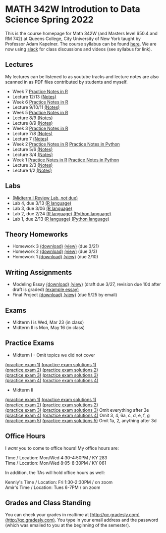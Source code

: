 # MATH 342W Introdution to Data Science Spring 2022

This is the course homepage for Math 342W (and Masters level 650.4 and RM 742) at Queens College, City University of New York taught by Professor Adam Kapelner. The course syllabus can be found [here](https://github.com/kapelner/QC_Math_342W_Spring_2022/blob/master/syllabus/syllabus.pdf). We are now using [slack](https://slack.com/) for class discussions and videos (see syllabus for link).

## Lectures

My lectures can be listened to as youtube tracks and lecture notes are also scanned in as PDF files contributed by students and myself.

<!--
* Lecture 25 video from last year's meeting on slack
  - [Practice Notes](https://github.com/kapelner/QC_Math_342W_Spring_2022/blob/master/practice_lectures/lec25.Rmd)
  - Theory Notes [(Prof)](https://github.com/kapelner/QC_Math_342W_Spring_2022/blob/master/lectures/lec25kap.pdf)
* Lecture 24 video from last year's meeting on slack
  - [Practice Notes](https://github.com/kapelner/QC_Math_342W_Spring_2022/blob/master/practice_lectures/lec24.Rmd)
  - Theory Notes [(Prof)](https://github.com/kapelner/QC_Math_342W_Spring_2022/blob/master/lectures/lec24kap.pdf)
* Lecture 23 video from last year's meeting on slack
  - [Practice Notes](https://github.com/kapelner/QC_Math_342W_Spring_2022/blob/master/practice_lectures/lec23.Rmd)
  - Theory Notes [(Prof)](https://github.com/kapelner/QC_Math_342W_Spring_2022/blob/master/lectures/lec23kap.pdf)
* Lecture 22 video from last year's meeting on slack
  - [Practice Notes](https://github.com/kapelner/QC_Math_342W_Spring_2022/blob/master/practice_lectures/lec22.Rmd)
  - Theory Notes [(Prof)](https://github.com/kapelner/QC_Math_342W_Spring_2022/blob/master/lectures/lec22kap.pdf)
* Lecture 21 video from last year's meeting on slack
  - [Practice Notes](https://github.com/kapelner/QC_Math_342W_Spring_2022/blob/master/practice_lectures/lec21.Rmd)
  - Theory Notes [(Prof)](https://github.com/kapelner/QC_Math_342W_Spring_2022/blob/master/lectures/lec21kap.pdf)
* Lecture 20 video from last year's meeting on slack
  - [Practice Notes](https://github.com/kapelner/QC_Math_342W_Spring_2022/blob/master/practice_lectures/lec20.Rmd)
  - Theory Notes [(Prof)](https://github.com/kapelner/QC_Math_342W_Spring_2022/blob/master/lectures/lec20kap.pdf)
* Lecture 19 video from last year's meeting on slack
  - [Practice Notes](https://github.com/kapelner/QC_Math_342W_Spring_2022/blob/master/practice_lectures/lec19.Rmd)
  - Theory Notes [(Prof)](https://github.com/kapelner/QC_Math_342W_Spring_2022/blob/master/lectures/lec19kap.pdf) [(Kennly Weerasinghe)](https://github.com/wskennly/QC_Math_342W_Spring_2022/blob/master/lectures/lec19weerasinghe.pdf)
* Lecture 18 video from last year's meeting on slack
  - [Practice Notes](https://github.com/kapelner/QC_Math_342W_Spring_2022/blob/master/practice_lectures/lec18.Rmd)
* Lecture 17 video from last year's meeting on slack
  - [Practice Notes](https://github.com/kapelner/QC_Math_342W_Spring_2022/blob/master/practice_lectures/lec17.Rmd)
  - Theory Notes [(Prof)](https://github.com/kapelner/QC_Math_342W_Spring_2022/blob/master/lectures/lec17kap.pdf) [(Kennly Weerasinghe)](https://github.com/wskennly/QC_Math_342W_Spring_2022/blob/master/lectures/lec17weerasinghe.pdf)
* Lecture 16 video from last year's meeting on slack
  - [Practice Notes](https://github.com/kapelner/QC_Math_342W_Spring_2022/blob/master/practice_lectures/lec16.Rmd)
  - Theory Notes [(Prof)](https://github.com/kapelner/QC_Math_342W_Spring_2022/blob/master/lectures/lec16kap.pdf) [(Kennly Weerasinghe)](https://github.com/wskennly/QC_Math_342W_Spring_2022/blob/master/lectures/lec16weerasinghe.pdf)
* Review 1 video from last year's meeting on slack [(Prof)](https://github.com/kapelner/QC_Math_342W_Spring_2022/blob/master/lectures/review1.pdf)
* Lecture 15 video from last year's meeting on slack
  - [Practice Notes](https://github.com/kapelner/QC_Math_342W_Spring_2022/blob/master/practice_lectures/lec15.Rmd)
* Lecture 14 video from last year's meeting on slack
  - [Practice Notes](https://github.com/kapelner/QC_Math_342W_Spring_2022/blob/master/practice_lectures/lec14.Rmd)
  - Theory Notes [(Prof)](https://github.com/kapelner/QC_Math_342W_Spring_2022/blob/master/lectures/lec14kap.pdf) [(Enoch Kim)](https://github.com/derpnoch/QC_Math_342W_Spring_2022/blob/master/lectures/lec14kim.pdf) [(Kennly Weerasinghe)](https://github.com/wskennly/QC_Math_342W_Spring_2022/blob/master/lectures/lec14weerasinghe.pdf) [(Brendan Gubbins)](https://github.com/brendangubbins/QC_Math_342W_Spring_2022/blob/master/lectures/lec14gubbins.pdf)
* Lecture 13 video from last year's meeting on slack
  - [Practice Notes](https://github.com/kapelner/QC_Math_342W_Spring_2022/blob/master/practice_lectures/lec13.Rmd)
  - Theory Notes [(Prof)](https://github.com/kapelner/QC_Math_342W_Spring_2022/blob/master/lectures/lec13kap.pdf) [(Enoch Kim)](https://github.com/derpnoch/QC_Math_342W_Spring_2022/blob/master/lectures/lec13kim.pdf) [(Brendan Gubbins)](https://github.com/brendangubbins/QC_Math_342W_Spring_2022/blob/master/lectures/lec13gubbins.pdf) [(Kennly Weerasinghe)](https://github.com/wskennly/QC_Math_342W_Spring_2022/blob/master/lectures/lec13weerasinghe.pdf)
* Lecture 12 video from last year's meeting on slack
  - [Practice Notes](https://github.com/kapelner/QC_Math_342W_Spring_2022/blob/master/practice_lectures/lec12.Rmd)
  - Theory Notes [(Prof)](https://github.com/kapelner/QC_Math_342W_Spring_2022/blob/master/lectures/lec12kap.pdf) [(Enoch Kim)](https://github.com/derpnoch/QC_Math_342W_Spring_2022/blob/master/lectures/lec12kim.pdf) [(Brendan Gubbins)](https://github.com/brendangubbins/QC_Math_342W_Spring_2022/blob/master/lectures/lec12gubbins.pdf)
* Lecture 11 video from last year's meeting on slack
  - [Practice Notes](https://github.com/kapelner/QC_Math_342W_Spring_2022/blob/master/practice_lectures/lec11.Rmd)
  - Theory Notes [(Prof)](https://github.com/kapelner/QC_Math_342W_Spring_2022/blob/master/lectures/lec11kap.pdf) [(Enoch Kim)](https://github.com/derpnoch/QC_Math_342W_Spring_2022/blob/master/lectures/lec11kim.pdf) [(Brendan Gubbins)](https://github.com/brendangubbins/QC_Math_342W_Spring_2022/blob/master/lectures/lec11gubbins.pdf) [(Alexis Montes)](https://github.com/AlexNYC25/QC_Math_342W_Spring_2022/blob/master/lectures/lec11montes.pdf)
* Lecture 10 video from last year's meeting on slack
  - [Practice Notes](https://github.com/kapelner/QC_Math_342W_Spring_2022/blob/master/practice_lectures/lec10.Rmd)
  - Theory Notes [(Prof)](https://github.com/kapelner/QC_Math_342W_Spring_2022/blob/master/lectures/lec10kap.pdf) [(Enoch Kim)](https://github.com/derpnoch/QC_Math_342W_Spring_2022/blob/master/lectures/lec10kim.pdf) [(Kennly Weerasinghe)](https://github.com/wskennly/QC_Math_342W_Spring_2022/blob/master/lectures/lec10weerasinghe.pdf) [(Brendan Gubbins)](https://github.com/brendangubbins/QC_Math_342W_Spring_2022/blob/master/lectures/lec10gubbins.pdf) [(Alexis Montes)](https://github.com/AlexNYC25/QC_Math_342W_Spring_2022/blob/master/lectures/lec10montes.pdf)
* Lecture 9 video from last year's meeting on slack
  - [Practice Notes](https://github.com/kapelner/QC_Math_342W_Spring_2022/blob/master/practice_lectures/lec09.Rmd) 
  - Theory Notes [(Prof)](https://github.com/kapelner/QC_Math_342W_Spring_2022/blob/master/lectures/lec09kap.pdf) [(Brendan Gubbins)](https://github.com/brendangubbins/QC_Math_342W_Spring_2022/blob/master/lectures/lec09gubbins.pdf) [(Enoch Kim)](https://github.com/derpnoch/QC_Math_342W_Spring_2022/blob/master/lectures/lec09kim.pdf) [(Kennly Weerasinghe)](https://github.com/wskennly/QC_Math_342W_Spring_2022/blob/master/lectures/lec09weerasinghe.pdf)
* Lecture 8 video from last year's meeting on slack
  - [Practice Notes](https://github.com/kapelner/QC_Math_342W_Spring_2022/blob/master/practice_lectures/lec08.Rmd) 
  - Theory Notes [(Prof)](https://github.com/kapelner/QC_Math_342W_Spring_2022/blob/master/lectures/lec08kap.pdf) [(Enoch Kim)](https://github.com/derpnoch/QC_Math_342W_Spring_2022/blob/master/lectures/lec08kim.pdf) [(Brendan Gubbins)](https://github.com/brendangubbins/QC_Math_342W_Spring_2022/blob/master/lectures/lec08gubbins.pdf) [(Kennly Weerasinghe)](https://github.com/wskennly/QC_Math_342W_Spring_2022/blob/master/lectures/lec08weerasinghe.pdf)
* Lecture 7 video from last year's meeting on slack
  - [Practice Notes](https://github.com/kapelner/QC_Math_342W_Spring_2022/blob/master/practice_lectures/lec07.Rmd) 
  - Theory Notes [(Prof)](https://github.com/kapelner/QC_Math_342W_Spring_2022/blob/master/lectures/lec07kap.pdf) [(Brendan Gubbins)](https://github.com/brendangubbins/QC_Math_342W_Spring_2022/blob/master/lectures/lec07gubbins.pdf) [(Enoch Kim)](https://github.com/derpnoch/QC_Math_342W_Spring_2022/blob/master/lectures/lec07kim.pdf) [(Alexis Montes)](https://github.com/AlexNYC25/QC_Math_342W_Spring_2022/blob/master/lectures/lec07montes.pdf) [(Kennly Weerasinghe)](https://github.com/wskennly/QC_Math_342W_Spring_2022/blob/master/lectures/lec07weerasinghe.pdf)
* Lecture 6 video from last year's meeting on slack
  - [Practice Notes](https://github.com/kapelner/QC_Math_342W_Spring_2022/blob/master/practice_lectures/lec06.Rmd) 
  - Theory Notes [(Prof)](https://github.com/kapelner/QC_Math_342W_Spring_2022/blob/master/lectures/lec06kap.pdf) [(Enoch Kim)](https://github.com/derpnoch/QC_Math_342W_Spring_2022/blob/master/lectures/lec06kim.pdf) [(Brendan Gubbins)](https://github.com/brendangubbins/QC_Math_342W_Spring_2022/blob/master/lectures/lec06gubbins.pdf) [(Kennly Weerasinghe)](https://github.com/wskennly/QC_Math_342W_Spring_2022/blob/master/lectures/lec06weerasinghe.pdf) [(Alexis Montes)](https://github.com/AlexNYC25/QC_Math_342W_Spring_2022/blob/master/lectures/lec06montes.pdf)
* Lecture 5 video from last year's meeting on slack
  - [Practice Notes](https://github.com/kapelner/QC_Math_342W_Spring_2022/blob/master/practice_lectures/lec05.Rmd)
  - Theory Notes [(Prof)](https://github.com/kapelner/QC_Math_342W_Spring_2022/blob/master/lectures/lec05kap.pdf) [(Enoch Kim)](https://github.com/derpnoch/QC_Math_342W_Spring_2022/blob/master/lectures/lec05kim.pdf) [(Brendan Gubbins)](https://github.com/brendangubbins/QC_Math_342W_Spring_2022/blob/master/lectures/lec05gubbins.pdf) [(Alexis Montes)](https://github.com/AlexNYC25/QC_Math_342W_Spring_2022/blob/master/lectures/lec05montes.pdf) [(Kennly Weerasinghe)](https://github.com/wskennly/QC_Math_342W_Spring_2022/blob/master/lectures/lec05weerasinghe.pdf)
* Lecture 4 video from last year's meeting on slack
  - [Practice Notes](https://github.com/kapelner/QC_Math_342W_Spring_2022/blob/master/practice_lectures/lec04.Rmd)
  - Theory Notes [(Prof)](https://github.com/kapelner/QC_Math_342W_Spring_2022/blob/master/lectures/lec04kap.pdf) [(Hanlin Wang)](https://github.com/Hanlin-Wang/QC_Math_342W_Spring_2022/blob/master/lectures/lec04wang.pdf) [(Enoch Kim)](https://github.com/derpnoch/QC_Math_342W_Spring_2022/blob/master/lectures/lec04kim.pdf) [(Brendan Gubbins)](https://github.com/brendangubbins/QC_Math_342W_Spring_2022/blob/master/lectures/lec04gubbins.pdf) [(Alexis Montes)](https://github.com/AlexNYC25/QC_Math_342W_Spring_2022/blob/master/lectures/lec04montes.pdf)
* Lecture 3 video from last year's meeting on slack
  - [Practice Notes](https://github.com/kapelner/QC_Math_342W_Spring_2022/blob/master/practice_lectures/lec03.Rmd)
* Lecture 2 video from last year's meeting on slack
  - Theory Notes [(Prof)](https://github.com/kapelner/QC_Math_342W_Spring_2022/blob/master/lectures/lec02kap.pdf) [(Elizabeth McHugh)](https://github.com/ejmchugh/QC_Math_342W_Spring_2022/blob/master/lectures/lec02mchugh.pdf) [(Brendan Gubbins)](https://github.com/brendangubbins/QC_Math_342W_Spring_2022/blob/master/lectures/lec02gubbins.pdf) [(Hanlin Wang)](https://github.com/Hanlin-Wang/QC_Math_342W_Spring_2022/blob/master/lectures/lec02wang.pdf) [(Alexis Montes)](https://github.com/AlexNYC25/QC_Math_342W_Spring_2022/blob/master/lectures/lec02montes.pdf) [(Enoch Kim)](https://github.com/derpnoch/QC_Math_342W_Spring_2022/blob/master/lectures/lec02kim.pdf)-->

* Week 7 [Practice Notes in R](https://github.com/kapelner/QC_Math_342W_Spring_2022/blob/master/practice_lectures/week07.Rmd) 
* Lecture 12/13 [(Notes)](https://github.com/kapelner/QC_Math_342W_Spring_2021/blob/master/lectures/lec11kap.pdf)
* Week 6 [Practice Notes in R](https://github.com/kapelner/QC_Math_342W_Spring_2022/blob/master/practice_lectures/week06.Rmd) 
* Lecture 9/10/11 [(Notes)](https://github.com/kapelner/QC_Math_342W_Spring_2021/blob/master/lectures/lec10kap.pdf)
* Week 5 [Practice Notes in R](https://github.com/kapelner/QC_Math_342W_Spring_2022/blob/master/practice_lectures/week05.Rmd) 
* Lecture 8/9 [(Notes)](https://github.com/kapelner/QC_Math_342W_Spring_2021/blob/master/lectures/lec09kap.pdf)
* Lecture 8/9 [(Notes)](https://github.com/kapelner/QC_Math_342W_Spring_2021/blob/master/lectures/lec08kap.pdf)
* Week 3 [Practice Notes in R](https://github.com/kapelner/QC_Math_342W_Spring_2022/blob/master/practice_lectures/week03.Rmd) 
* Lecture 7/8 [(Notes)](https://github.com/kapelner/QC_Math_342W_Spring_2021/blob/master/lectures/lec07kap.pdf)
* Lecture 7 [(Notes)](https://github.com/kapelner/QC_Math_342W_Spring_2021/blob/master/lectures/lec06kap.pdf)
* Week 2 [Practice Notes in R](https://github.com/kapelner/QC_Math_342W_Spring_2022/blob/master/practice_lectures/week02.Rmd) [Practice Notes in Python](https://github.com/sfnxboy/342-2022-Python-Practice-lectures/blob/main/Practice%20Notes/4%20-%20Python%20Practice%20Lecture%204%20MATH%20342W%20Queens%20College%20-%20More%20Data%20Structures%2C%20Pandas%20and%20Functions.ipynb)
* Lecture 5/6 [(Notes)](https://github.com/kapelner/QC_Math_342W_Spring_2021/blob/master/lectures/lec05kap.pdf)
* Lecture 3/4 [(Notes)](https://github.com/kapelner/QC_Math_342W_Spring_2021/blob/master/lectures/lec04kap.pdf)
* Week 1 [Practice Notes in R](https://github.com/kapelner/QC_Math_342W_Spring_2022/blob/master/practice_lectures/week01.Rmd) [Practice Notes in Python](https://github.com/sfnxboy/342-2022-Python-Practice-lectures/blob/main/Practice%20Notes/3%20-%20Python%20Practice%20Lecture%203%20MATH%20342W%20Queens%20College%20-%20The%20Basics.ipynb)
* Lecture 2/3 [(Notes)](https://github.com/kapelner/QC_Math_342W_Spring_2021/blob/master/lectures/lec02kap.pdf)
* Lecture 1/2 [(Notes)](https://github.com/kapelner/QC_Math_342W_Spring_2021/blob/master/lectures/lec01kap.pdf)


## Labs

<!--
* [(Lab 10, *not* due)](https://github.com/kapelner/QC_Math_342W_Spring_2022/blob/master/labs/lab10.Rmd)
* [(Lab 9, due 5/10)](https://github.com/kapelner/QC_Math_342W_Spring_2022/blob/master/labs/lab09.Rmd)
* [(Lab 8, due 4/29)](https://github.com/kapelner/QC_Math_342W_Spring_2022/blob/master/labs/lab08.Rmd)
* [(Lab 7, due 4/22)](https://github.com/kapelner/QC_Math_342W_Spring_2022/blob/master/labs/lab07.Rmd)
* [(Lab 6, due 4/15)](https://github.com/kapelner/QC_Math_342W_Spring_2022/blob/master/labs/lab06.Rmd)
* [(Lab 5, due 3/18)](https://github.com/kapelner/QC_Math_342W_Spring_2022/blob/master/labs/lab05.Rmd)-->
* [(Midterm I Review Lab, *not* due)](https://github.com/kapelner/QC_Math_342W_Spring_2022/blob/master/labs/midterm1review.Rmd)
* Lab 4, due 3/13 [(R language)](https://github.com/kapelner/QC_Math_342W_Spring_2022/blob/master/labs/lab04.Rmd)
* Lab 3, due 3/06 [(R language)](https://github.com/kapelner/QC_Math_342W_Spring_2022/blob/master/labs/lab03.Rmd)
* Lab 2, due 2/24 [(R language)](https://github.com/kapelner/QC_Math_342W_Spring_2022/blob/master/labs/lab02.Rmd) [(Python language)](https://github.com/sfnxboy/342-2022-Python-Practice-lectures/blob/main/Labs/Lab%202%20-%20Python%20Lab.ipynb)
* Lab 1, due 2/13 [(R language)](https://github.com/kapelner/QC_Math_342W_Spring_2022/blob/master/labs/lab01.Rmd) [(Python language)](https://github.com/sfnxboy/342-2022-Python-Practice-lectures/blob/main/Labs/Lab%201%20-%20Python%20Lab.ipynb)

## Theory Homeworks

<!--
* Homework 5 [(download)](https://github.com/kapelner/QC_Math_342W_Spring_2022/blob/master/homeworks/hw05/hw05t.pdf?raw=true) [(view)](https://github.com/kapelner/QC_Math_342W_Spring_2022/blob/master/homeworks/hw05/hw05t.pdf) (*not* due)
* Homework 4 [(download)](https://github.com/kapelner/QC_Math_342W_Spring_2022/blob/master/homeworks/hw04/hw04t.pdf?raw=true) [(view)](https://github.com/kapelner/QC_Math_342W_Spring_2022/blob/master/homeworks/hw04/hw04t.pdf) (*not* due)-->
* Homework 3 [(download)](https://github.com/kapelner/QC_Math_342W_Spring_2022/blob/master/homeworks/hw03/hw03t.pdf?raw=true) [(view)](https://github.com/kapelner/QC_Math_342W_Spring_2022/blob/master/homeworks/hw03/hw03t.pdf) (due 3/21)
* Homework 2 [(download)](https://github.com/kapelner/QC_Math_342W_Spring_2022/blob/master/homeworks/hw02/hw02t.pdf?raw=true) [(view)](https://github.com/kapelner/QC_Math_342W_Spring_2022/blob/master/homeworks/hw02/hw02t.pdf) (due 3/3)
* Homework 1 [(download)](https://github.com/kapelner/QC_Math_342W_Spring_2022/blob/master/homeworks/hw01/hw01t.pdf?raw=true) [(view)](https://github.com/kapelner/QC_Math_342W_Spring_2022/blob/master/homeworks/hw01/hw01t.pdf) (due 2/10)

## Writing Assignments

* Modeling Essay [(download)](https://github.com/kapelner/QC_Math_342W_Spring_2022/blob/master/writing_assignments/modeling_essay_revised.pdf?raw=true) [(view)](https://github.com/kapelner/QC_Math_342W_Spring_2022/blob/master/writing_assignments/modeling_essay_revised.pdf) (draft due 3/27, revision due 10d after draft is graded) [(example essay)](https://github.com/kapelner/QC_Math_342W_Spring_2022/blob/master/writing_assignments/modeling_essay_example.pdf)
* Final Project [(download)](https://github.com/kapelner/QC_Math_342W_Spring_2022/blob/master/writing_assignments/final_project.pdf?raw=true) [(view)](https://github.com/kapelner/QC_Math_342W_Spring_2022/blob/master/writing_assignments/final_project.pdf) (due 5/25 by email)

## Exams

* Midterm I is Wed, Mar 23 (in class) 
* Midterm II is Mon, May 16 (in class) 


## Practice Exams

* Midterm I - Omit topics we did not cover

[(practice exam 1)](https://github.com/kapelner/QC_Math_342W_Spring_2021/blob/master/exams/midterm1/midterm1.pdf) [(practice exam solutions 1)](https://github.com/kapelner/QC_Math_342W_Spring_2021/blob/master/exams/midterm1/midterm1_solutions.pdf)\
[(practice exam 2)](https://github.com/kapelner/QC_Math_390.4_Spring_2020/blob/master/exams/midterm1/midterm1.pdf) [(practice exam solutions 2)](https://github.com/kapelner/QC_Math_390.4_Spring_2020/blob/master/exams/midterm1/midterm1_solutions.pdf)\
[(practice exam 3)](https://github.com/kapelner/QC_Math_390.4_Spring_2019/blob/master/exams/midterm1/midterm1.pdf) [(practice exam solutions 3)](https://github.com/kapelner/QC_Math_390.4_Spring_2019/blob/master/exams/midterm1/midterm1_solutions.pdf)\
[(practice exam 4)](https://github.com/kapelner/QC_Math_390.4_Spring_2018/blob/master/exams/midterm1/midterm1.pdf) [(practice exam solutions 4)](https://github.com/kapelner/QC_Math_390.4_Spring_2018/blob/master/exams/midterm1/midterm1_solutions.pdf)

* Midterm II

[(practice exam 1)](https://github.com/kapelner/QC_Math_342W_Spring_2021/blob/master/exams/midterm2/midterm2.pdf) [(practice exam solutions 1)](https://github.com/kapelner/QC_Math_342W_Spring_2021/blob/master/exams/midterm2/midterm2_solutions.pdf)\
[(practice exam 2)](https://github.com/kapelner/QC_Math_390.4_Spring_2020/blob/master/exams/midterm2/midterm2.pdf) [(practice exam solutions 2)](https://github.com/kapelner/QC_Math_390.4_Spring_2020/blob/master/exams/midterm2/midterm2_solutions.pdf)\
[(practice exam 3)](https://github.com/kapelner/QC_Math_390.4_Spring_2019/blob/master/exams/midterm2/midterm2.pdf) [(practice exam solutions 3)](https://github.com/kapelner/QC_Math_390.4_Spring_2019/blob/master/exams/midterm2/midterm2_solutions.pdf) Omit everything after 3e\
[(practice exam 4)](https://github.com/kapelner/QC_Math_390.4_Spring_2018/blob/master/exams/midterm2/midterm2.pdf) [(practice exam solutions 4)](https://github.com/kapelner/QC_Math_390.4_Spring_2018/blob/master/exams/midterm2/midterm2_solutions.pdf) Omit 3, 4, 6a, c, d, e, f, g\
[(practice exam 5)](https://github.com/kapelner/QC_Math_390.4_Spring_2018/blob/master/exams/final/final.pdf) [(practice exam solutions 5)](https://github.com/kapelner/QC_Math_390.4_Spring_2018/blob/master/exams/final/final_solutions.pdf) Omit 1a, 2, anything after 3d

## Office Hours

I *want* you to come to office hours! My office hours are:

Time / Location: Mon/Wed 4:30-4:50PM / KY 283\
Time / Location: Mon/Wed 8:05-8:30PM / KY 061

In addition, the TAs will hold office hours as well:

Kennly's Time / Location: Fri 1:30-2:30PM / on zoom\
Amir's Time / Location: Tues 6-7PM / on zoom

## Grades and Class Standing

You can check your grades in realtime at [http://qc.gradesly.com](http://qc.gradesly.com). You type in your email address and the password (which was emailed to you at the beginning of the semester).
